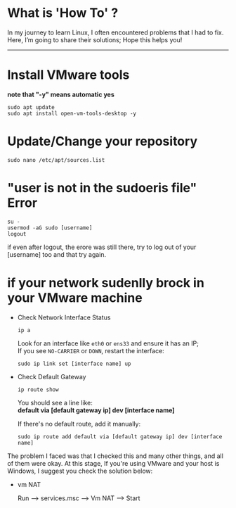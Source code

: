 # What is 'How To' ?
In my journey to learn Linux, I often encountered problems that I had to fix. Here, I’m going to share their solutions; Hope this helps you!

---
# Install VMware tools
**note that "-y" means automatic yes**

    sudo apt update
    sudo apt install open-vm-tools-desktop -y

# Update/Change your repository
    sudo nano /etc/apt/sources.list

# "user is not in the sudoeris file" Error
    su -
    usermod -aG sudo [username]
    logout
if even after logout, the erore was still there, try to log out of your [username] too and that try again.

# if your network sudenlly brock in your VMware machine
- Check Network Interface Status

      ip a
  Look for an interface like `eth0` or `ens33` and ensure it has an IP;  
  If you see `NO-CARRIER` or `DOWN`, restart the interface:
  
      sudo ip link set [interface name] up

- Check Default Gateway

      ip route show

  You should see a line like:  
  **default via [default gateway ip] dev [interface name]**

  If there's no default route, add it manually:
  
      sudo ip route add default via [default gateway ip] dev [interface name]

The problem I faced was that I checked this and many other things, and all of them were okay.
At this stage, If you're using VMware and your host is Windows, I suggest you check the solution below:

- vm NAT
  
  Run --> services.msc --> Vm NAT --> Start

